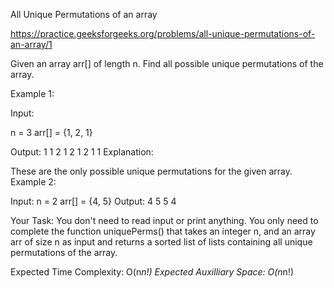 All Unique Permutations of an array



https://practice.geeksforgeeks.org/problems/all-unique-permutations-of-an-array/1




Given an array arr[] of length n. Find all possible unique permutations of the array.


Example 1:


Input: 

n = 3
arr[] = {1, 2, 1}

Output: 
1 1 2
1 2 1
2 1 1
Explanation:

These are the only possible unique permutations
for the given array.
Example 2:

Input: 
n = 2
arr[] = {4, 5}
Output: 
4 5
5 4

Your Task:
You don't need to read input or print anything. You only need to complete the function uniquePerms() that takes an integer n, and an array arr of size n as input and returns a sorted list of lists containing all unique permutations of the array.


Expected Time Complexity:  O(n*n!)
Expected Auxilliary Space: O(n*n!)
